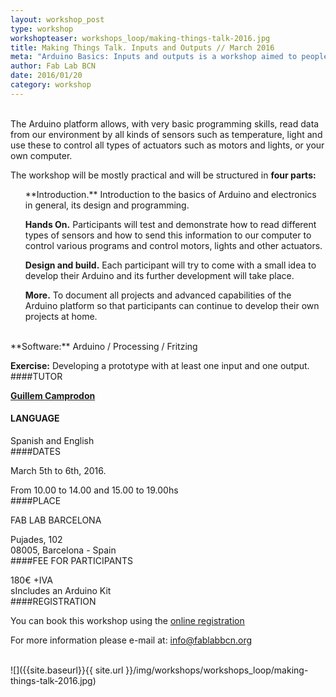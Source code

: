 ```yaml
---
layout: workshop_post
type: workshop
workshopteaser: workshops_loop/making-things-talk-2016.jpg
title: Making Things Talk. Inputs and Outputs // March 2016
meta: "Arduino Basics: Inputs and outputs is a workshop aimed to people without previous experience on electronics, who want to enter the world of physical interaction through the Arduino platform."
author: Fab Lab BCN
date: 2016/01/20
category: workshop
---
```

<br>
The Arduino platform allows, with very basic programming skills, read data from our environment by all kinds of sensors such as temperature, light and use these to control all types of actuators such as motors and lights, or your own computer.

<br>

The workshop will be mostly practical and will be structured in **four parts:**
<br>
<ul>
**Introduction.** Introduction to the basics of Arduino and electronics in general, its design and programming.

**Hands On.** Participants will test and demonstrate how to read different types of sensors and how to send this information to our computer to control various programs and control motors, lights and other actuators.

**Design and build.** Each participant will try to come with a small idea to develop their Arduino and its further development will take place.

**More.** To document all projects and advanced capabilities of the Arduino platform so that participants can continue to develop their own projects at home.
</ul>

<br>
**Software:** Arduino / Processing / Fritzing

**Exercise:** Developing a prototype with at least one input and one output.
<br>
####TUTOR

**[Guillem Camprodon](http://iaac.net/iaac/people/guillem-camprodon/)**
<br>
#### LANGUAGE

Spanish and English
<br>
####DATES

March 5th to 6th, 2016.

From 10.00 to 14.00 and 15.00 to 19.00hs
<br>
####PLACE

FAB LAB BARCELONA

Pujades, 102 <br>
08005, Barcelona - Spain
<br>
####FEE FOR PARTICIPANTS

180€ +IVA <br>sIncludes an Arduino Kit
<br>
####REGISTRATION

You can book this workshop using the <a target="_blank" href="http://fablab.fikket.com/event/making-things-talk-inputs-outputs"><u> online registration</u></a> 


For more information please e-mail at: info@fablabbcn.org
<br>
<br>

![]({{site.baseurl}}{{ site.url }}/img/workshops/workshops_loop/making-things-talk-2016.jpg)